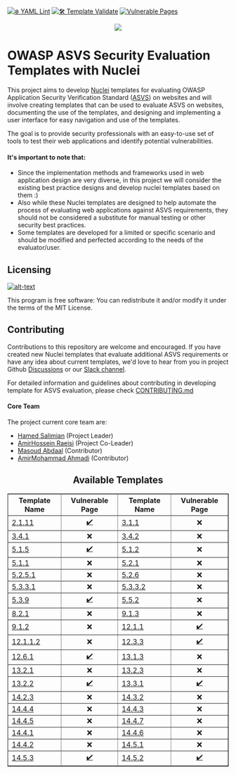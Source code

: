 [![❄️ YAML Lint](https://github.com/OWASP/www-project-asvs-security-evaluation-templates-with-nuclei/actions/workflows/syntax-checking.yml/badge.svg)](https://github.com/OWASP/www-project-asvs-security-evaluation-templates-with-nuclei/actions/workflows/syntax-checking.yml)
[![🛠 Template Validate](https://github.com/OWASP/www-project-asvs-security-evaluation-templates-with-nuclei/actions/workflows/template-validate.yml/badge.svg)](https://github.com/OWASP/www-project-asvs-security-evaluation-templates-with-nuclei/actions/workflows/template-validate.yml)
[![Vulnerable Pages](https://img.shields.io/website?labelColor=3D444C&link=https://vulnerable-pages.onrender.com/&label=%F0%9F%8E%AFVulnerable%20Pages&url=https://vulnerable-pages.onrender.com/)](https://vulnerable-pages.onrender.com/)

<p align="center">
<img src="./assets/images/Logo.png">
</p>

# OWASP ASVS Security Evaluation Templates with Nuclei


This project aims to develop  [Nuclei](https://github.com/projectdiscovery/nuclei) templates for evaluating OWASP Application Security Verification Standard ([ASVS](https://owasp.org/www-project-application-security-verification-standard/)) on websites and will involve creating templates that can be used to evaluate ASVS on websites, documenting the use of the templates, and designing and implementing a user interface for easy navigation and use of the templates. 
 
 The goal is to provide security professionals with an easy-to-use set of tools to test their web applications and identify potential vulnerabilities.
#### It's important to note that:
- Since the implementation methods and frameworks used in web application design are very diverse, in this project we will consider the existing best practice designs and develop nuclei templates based on them :)
- Also while these Nuclei templates are designed to help automate the process of evaluating web applications against ASVS requirements, they should not be considered a substitute for manual testing or other security best practices.
- Some templates are developed for a limited or specific scenario and should be modified and perfected according to the needs of the evaluator/user.

## Licensing
[![alt-text](https://img.shields.io/github/license/OWASP/www-project-asvs-security-evaluation-templates-with-nuclei)](https://github.com/OWASP/www-project-asvs-security-evaluation-templates-with-nuclei/blob/main/LICENSE)

This program is free software: You can redistribute it and/or modify it under the terms of the MIT License.

## Contributing

Contributions to this repository are welcome and encouraged. If you have created new Nuclei templates that evaluate additional ASVS requirements or have any idea about current templates, we'd love to hear from you in project Github [Discussions](https://github.com/OWASP/www-project-asvs-security-evaluation-templates-with-nuclei/discussions) or our [Slack channel](https://owasp.slack.com/archives/C052939BZ43). 

For detailed information and guidelines about contributing in developing template for ASVS evaluation, please check [CONTRIBUTING.md](https://github.com/OWASP/www-project-asvs-security-evaluation-templates-with-nuclei/blob/main/CONTRIBUTING.md)

#### Core Team
The project current core team are:
- [Hamed Salimian](https://github.com/Snbig)  (Project Leader)
- [AmirHossein Raeisi](https://github.com/Ahsraeisi)  (Project Co-Leader)
- [Masoud Abdaal](https://github.com/MasoudAbdaal)  (Contributor)
- [AmirMohammad Ahmadi](https://github.com/)  (Contributor)
<h2 align="center">Available Templates</h2>
<table border="1" cellpadding="5" cellspacing="0" align="center">
<tr><th>Template Name</th><th>Vulnerable Page</th><th>Template Name</th><th>Vulnerable Page</th></tr>
<tr><td><a href="https://github.com/OWASP/www-project-asvs-security-evaluation-templates-with-nuclei/blob/dev/templates/headless/2.1.11.yaml">2.1.11</a></td><td align='center'><a href="https://snbig.github.io/Vulnerable-Pages/ASVS_2_1_11">✔️</a></td><td><a href="https://github.com/OWASP/www-project-asvs-security-evaluation-templates-with-nuclei/blob/dev/templates/3.1.1.yaml">3.1.1</a></td><td align='center'>❌</td></tr>
<tr><td><a href="https://github.com/OWASP/www-project-asvs-security-evaluation-templates-with-nuclei/blob/dev/templates/3.4.1.yaml">3.4.1</a></td><td align='center'>❌</td><td><a href="https://github.com/OWASP/www-project-asvs-security-evaluation-templates-with-nuclei/blob/dev/templates/3.4.2.yaml">3.4.2</a></td><td align='center'>❌</td></tr>
<tr><td><a href="https://github.com/OWASP/www-project-asvs-security-evaluation-templates-with-nuclei/blob/dev/templates/5.1.5.yaml">5.1.5</a></td><td align='center'><a href="https://snbig.github.io/Vulnerable-Pages/ASVS_5_1_5">✔️</a></td><td><a href="https://github.com/OWASP/www-project-asvs-security-evaluation-templates-with-nuclei/blob/dev/templates/5.1.2.yaml">5.1.2</a></td><td align='center'>❌</td></tr>
<tr><td><a href="https://github.com/OWASP/www-project-asvs-security-evaluation-templates-with-nuclei/blob/dev/templates/5.1.1.yaml">5.1.1</a></td><td align='center'>❌</td><td><a href="https://github.com/OWASP/www-project-asvs-security-evaluation-templates-with-nuclei/blob/dev/templates/dast/5.2.1.yaml">5.2.1</a></td><td align='center'>❌</td></tr>
<tr><td><a href="https://github.com/OWASP/www-project-asvs-security-evaluation-templates-with-nuclei/blob/dev/templates/dast/5.2.5.1.yaml">5.2.5.1</a></td><td align='center'>❌</td><td><a href="https://github.com/OWASP/www-project-asvs-security-evaluation-templates-with-nuclei/blob/dev/templates/dast/5.2.6.yaml">5.2.6</a></td><td align='center'>❌</td></tr>
<tr><td><a href="https://github.com/OWASP/www-project-asvs-security-evaluation-templates-with-nuclei/blob/dev/templates/headless/5.3.3.1.yaml">5.3.3.1</a></td><td align='center'>❌</td><td><a href="https://github.com/OWASP/www-project-asvs-security-evaluation-templates-with-nuclei/blob/dev/templates/dast/5.3.3.2.yaml">5.3.3.2</a></td><td align='center'>❌</td></tr>
<tr><td><a href="https://github.com/OWASP/www-project-asvs-security-evaluation-templates-with-nuclei/blob/dev/templates/dast/5.3.9.yaml">5.3.9</a></td><td align='center'><a href="https://snbig.github.io/Vulnerable-Pages/ASVS_5_3_9">✔️</a></td><td><a href="https://github.com/OWASP/www-project-asvs-security-evaluation-templates-with-nuclei/blob/dev/templates/dast/5.5.2.yaml">5.5.2</a></td><td align='center'>❌</td></tr>
<tr><td><a href="https://github.com/OWASP/www-project-asvs-security-evaluation-templates-with-nuclei/blob/dev/templates/8.2.1.yaml">8.2.1</a></td><td align='center'>❌</td><td><a href="https://github.com/OWASP/www-project-asvs-security-evaluation-templates-with-nuclei/blob/dev/templates/9.1.3.yaml">9.1.3</a></td><td align='center'>❌</td></tr>
<tr><td><a href="https://github.com/OWASP/www-project-asvs-security-evaluation-templates-with-nuclei/blob/dev/templates/9.1.2.yaml">9.1.2</a></td><td align='center'>❌</td><td><a href="https://github.com/OWASP/www-project-asvs-security-evaluation-templates-with-nuclei/blob/dev/templates/12.1.1.yaml">12.1.1</a></td><td align='center'><a href="https://snbig.github.io/Vulnerable-Pages/ASVS_12_1_1">✔️</a></td></tr>
<tr><td><a href="https://github.com/OWASP/www-project-asvs-security-evaluation-templates-with-nuclei/blob/dev/templates/code/12.1.1.2.yaml">12.1.1.2</a></td><td align='center'>❌</td><td><a href="https://github.com/OWASP/www-project-asvs-security-evaluation-templates-with-nuclei/blob/dev/templates/dast/12.3.3.yaml">12.3.3</a></td><td align='center'><a href="https://snbig.github.io/Vulnerable-Pages/ASVS_12_3_3">✔️</a></td></tr>
<tr><td><a href="https://github.com/OWASP/www-project-asvs-security-evaluation-templates-with-nuclei/blob/dev/templates/12.6.1.yaml">12.6.1</a></td><td align='center'><a href="https://snbig.github.io/Vulnerable-Pages/ASVS_12_6_1">✔️</a></td><td><a href="https://github.com/OWASP/www-project-asvs-security-evaluation-templates-with-nuclei/blob/dev/templates/headless/13.1.3.yaml">13.1.3</a></td><td align='center'>❌</td></tr>
<tr><td><a href="https://github.com/OWASP/www-project-asvs-security-evaluation-templates-with-nuclei/blob/dev/templates/13.2.1.yaml">13.2.1</a></td><td align='center'>❌</td><td><a href="https://github.com/OWASP/www-project-asvs-security-evaluation-templates-with-nuclei/blob/dev/templates/13.2.3.yaml">13.2.3</a></td><td align='center'>❌</td></tr>
<tr><td><a href="https://github.com/OWASP/www-project-asvs-security-evaluation-templates-with-nuclei/blob/dev/templates/13.2.2.yaml">13.2.2</a></td><td align='center'><a href="https://snbig.github.io/Vulnerable-Pages/ASVS_13_2_2">✔️</a></td><td><a href="https://github.com/OWASP/www-project-asvs-security-evaluation-templates-with-nuclei/blob/dev/templates/13.3.1.yaml">13.3.1</a></td><td align='center'><a href="https://snbig.github.io/Vulnerable-Pages/ASVS_13_3_1">✔️</a></td></tr>
<tr><td><a href="https://github.com/OWASP/www-project-asvs-security-evaluation-templates-with-nuclei/blob/dev/templates/headless/14.2.3.yaml">14.2.3</a></td><td align='center'>❌</td><td><a href="https://github.com/OWASP/www-project-asvs-security-evaluation-templates-with-nuclei/blob/dev/templates/workflows/14.3.2.yaml">14.3.2</a></td><td align='center'>❌</td></tr>
<tr><td><a href="https://github.com/OWASP/www-project-asvs-security-evaluation-templates-with-nuclei/blob/dev/templates/14.4.4.yaml">14.4.4</a></td><td align='center'>❌</td><td><a href="https://github.com/OWASP/www-project-asvs-security-evaluation-templates-with-nuclei/blob/dev/templates/14.4.3.yaml">14.4.3</a></td><td align='center'>❌</td></tr>
<tr><td><a href="https://github.com/OWASP/www-project-asvs-security-evaluation-templates-with-nuclei/blob/dev/templates/14.4.5.yaml">14.4.5</a></td><td align='center'>❌</td><td><a href="https://github.com/OWASP/www-project-asvs-security-evaluation-templates-with-nuclei/blob/dev/templates/14.4.7.yaml">14.4.7</a></td><td align='center'>❌</td></tr>
<tr><td><a href="https://github.com/OWASP/www-project-asvs-security-evaluation-templates-with-nuclei/blob/dev/templates/14.4.1.yaml">14.4.1</a></td><td align='center'>❌</td><td><a href="https://github.com/OWASP/www-project-asvs-security-evaluation-templates-with-nuclei/blob/dev/templates/14.4.6.yaml">14.4.6</a></td><td align='center'>❌</td></tr>
<tr><td><a href="https://github.com/OWASP/www-project-asvs-security-evaluation-templates-with-nuclei/blob/dev/templates/14.4.2.yaml">14.4.2</a></td><td align='center'>❌</td><td><a href="https://github.com/OWASP/www-project-asvs-security-evaluation-templates-with-nuclei/blob/dev/templates/14.5.1.yaml">14.5.1</a></td><td align='center'>❌</td></tr>
<tr><td><a href="https://github.com/OWASP/www-project-asvs-security-evaluation-templates-with-nuclei/blob/dev/templates/14.5.3.yaml">14.5.3</a></td><td align='center'><a href="https://snbig.github.io/Vulnerable-Pages/ASVS_14_5_3">✔️</a></td><td><a href="https://github.com/OWASP/www-project-asvs-security-evaluation-templates-with-nuclei/blob/dev/templates/14.5.2.yaml">14.5.2</a></td><td align='center'><a href="https://snbig.github.io/Vulnerable-Pages/ASVS_14_5_2">✔️</a></td></tr>

</table>
</center>
